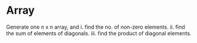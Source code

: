 # Array
Generate one n x n array, and  i.   find the no. of non-zero elements. ii.  find the sum of elements of diagonals. iii. find the product of diagonal elements.
